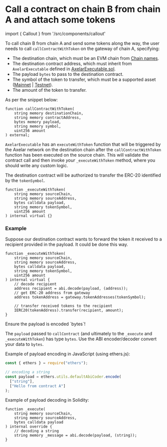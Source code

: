 
# Call a contract on chain B from chain A and attach some tokens

import { Callout } from '/src/components/callout'

To call chain B from chain A and send some tokens along the way, the user needs to call `callContractWithToken` on the gateway of chain A, specifying:

- The destination chain, which must be an EVM chain from [Chain names](./chain-names).
- The destination contract address, which must inherit from `AxelarExecutable` defined in [AxelarExecutable.sol](https://github.com/axelarnetwork/axelar-gmp-sdk-solidity/blob/main/contracts/executables/AxelarExecutable.sol).
- The payload `bytes` to pass to the destination contract.
- The symbol of the token to transfer, which must be a supported asset ([Mainnet](../reference/mainnet-contract-addresses) | [Testnet](../reference/testnet-contract-addresses)).
- The amount of the token to transfer.

As per the snippet below:

```solidity
function callContractWithToken(
    string memory destinationChain,
    string memory contractAddress,
    bytes memory payload,
    string memory symbol,
    uint256 amount
) external;
```

`AxelarExecutable` has an `executeWithToken` function that will be triggered by the Axelar network on the destination chain after the `callContractWithToken` function has been executed on the source chain. This will validate the contract call and then invoke *your* `_executeWithToken` method, where you should write any custom logic.

The destination contract will be authorized to transfer the ERC-20 identified by the `tokenSymbol`.

```solidity
function _executeWithToken(
    string memory sourceChain,
    string memory sourceAddress,
    bytes calldata payload,
    string memory tokenSymbol,
    uint256 amount
) internal virtual {}
```

### Example

Suppose our destination contract wants to forward the token it received to a recipient provided in the payload. It could be done this way.

```solidity
function _executeWithToken(
    string memory sourceChain,
    string memory sourceAddress,
    bytes calldata payload,
    string memory tokenSymbol,
    uint256 amount
) internal virtual {
    // decode recipient
    address recipient = abi.decode(payload, (address));
    // get ERC-20 address from gateway
    address tokenAddress = gateway.tokenAddresses(tokenSymbol);

    // transfer received tokens to the recipient
    IERC20(tokenAddress).transfer(recipient, amount);
}
```

<Callout emoji="ℹ️">
  Ensure the payload is encoded `bytes`!
</Callout>

The `payload` passed to `callContract` (and ultimately to the `_execute` and `_executeWithToken`) has type `bytes`. Use the ABI encoder/decoder convert your data to `bytes`.

Example of payload encoding in JavaScript (using ethers.js):

```jsx
const { ethers } = require("ethers");

// encoding a string
const payload = ethers.utils.defaultAbiCoder.encode(
  ["string"],
  ["Hello from contract A"]
);
```

Example of payload decoding in Solidity:

```solidity
function _execute(
    string memory sourceChain,
    string memory sourceAddress,
    bytes calldata payload
) internal override {
    // decoding a string
    string memory _message = abi.decode(payload, (string));
}
```

